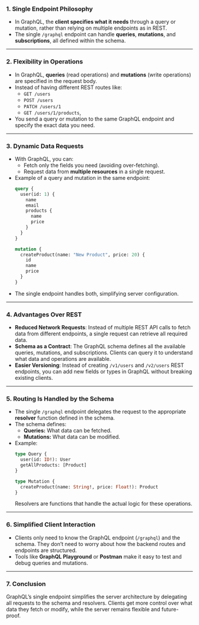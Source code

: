 ### 1. **Single Endpoint Philosophy**
   - In GraphQL, the **client specifies what it needs** through a query or mutation, rather than relying on multiple endpoints as in REST.
   - The single `/graphql` endpoint can handle **queries**, **mutations**, and **subscriptions**, all defined within the schema.

---

### 2. **Flexibility in Operations**
   - In GraphQL, **queries** (read operations) and **mutations** (write operations) are specified in the request body.
   - Instead of having different REST routes like:
     - `GET /users`
     - `POST /users`
     - `PATCH /users/1`
     - `GET /users/1/products`,
   - You send a query or mutation to the same GraphQL endpoint and specify the exact data you need.

---

### 3. **Dynamic Data Requests**
   - With GraphQL, you can:
     - Fetch only the fields you need (avoiding over-fetching).
     - Request data from **multiple resources** in a single request.
   - Example of a query and mutation in the same endpoint:
     ```graphql
     query {
       user(id: 1) {
         name
         email
         products {
           name
           price
         }
       }
     }

     mutation {
       createProduct(name: "New Product", price: 20) {
         id
         name
         price
       }
     }
     ```
   - The single endpoint handles both, simplifying server configuration.

---

### 4. **Advantages Over REST**
   - **Reduced Network Requests**:
     Instead of multiple REST API calls to fetch data from different endpoints, a single request can retrieve all required data.
   - **Schema as a Contract**:
     The GraphQL schema defines all the available queries, mutations, and subscriptions. Clients can query it to understand what data and operations are available.
   - **Easier Versioning**:
     Instead of creating `/v1/users` and `/v2/users` REST endpoints, you can add new fields or types in GraphQL without breaking existing clients.

---

### 5. **Routing Is Handled by the Schema**
   - The single `/graphql` endpoint delegates the request to the appropriate **resolver** function defined in the schema.
   - The schema defines:
     - **Queries:** What data can be fetched.
     - **Mutations:** What data can be modified.
   - Example:
     ```graphql
     type Query {
       user(id: ID!): User
       getAllProducts: [Product]
     }

     type Mutation {
       createProduct(name: String!, price: Float!): Product
     }
     ```
     Resolvers are functions that handle the actual logic for these operations.

---

### 6. **Simplified Client Interaction**
   - Clients only need to know the GraphQL endpoint (`/graphql`) and the schema. They don’t need to worry about how the backend routes and endpoints are structured.
   - Tools like **GraphQL Playground** or **Postman** make it easy to test and debug queries and mutations.

---

### 7. **Conclusion**
GraphQL’s single endpoint simplifies the server architecture by delegating all requests to the schema and resolvers. Clients get more control over what data they fetch or modify, while the server remains flexible and future-proof.
